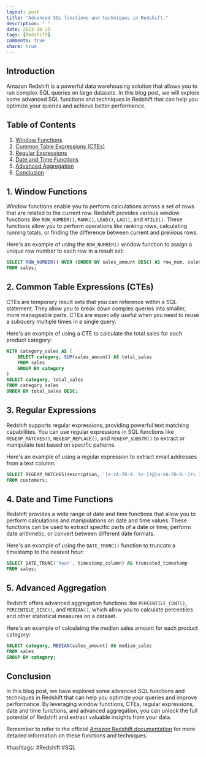 ```yaml
---
layout: post
title: "Advanced SQL functions and techniques in Redshift."
description: " "
date: 2023-10-25
tags: [Redshift]
comments: true
share: true
---
```


## Introduction
Amazon Redshift is a powerful data warehousing solution that allows you to run complex SQL queries on large datasets. In this blog post, we will explore some advanced SQL functions and techniques in Redshift that can help you optimize your queries and achieve better performance.

## Table of Contents
1. [Window Functions](#window-functions)
2. [Common Table Expressions (CTEs)](#common-table-expressions)
3. [Regular Expressions](#regular-expressions)
4. [Date and Time Functions](#date-and-time-functions)
5. [Advanced Aggregation](#advanced-aggregation)
6. [Conclusion](#conclusion)

## 1. Window Functions <a name="window-functions"></a>
Window functions enable you to perform calculations across a set of rows that are related to the current row. Redshift provides various window functions like `ROW_NUMBER()`, `RANK()`, `LEAD()`, `LAG()`, and `NTILE()`. These functions allow you to perform operations like ranking rows, calculating running totals, or finding the difference between current and previous rows.

Here's an example of using the `ROW_NUMBER()` window function to assign a unique row number to each row in a result set:

```sql
SELECT ROW_NUMBER() OVER (ORDER BY sales_amount DESC) AS row_num, sales_amount
FROM sales;
```

## 2. Common Table Expressions (CTEs) <a name="common-table-expressions"></a>
CTEs are temporary result sets that you can reference within a SQL statement. They allow you to break down complex queries into smaller, more manageable parts. CTEs are especially useful when you need to reuse a subquery multiple times in a single query.

Here's an example of using a CTE to calculate the total sales for each product category:

```sql
WITH category_sales AS (
    SELECT category, SUM(sales_amount) AS total_sales
    FROM sales
    GROUP BY category
)
SELECT category, total_sales
FROM category_sales
ORDER BY total_sales DESC;
```

## 3. Regular Expressions <a name="regular-expressions"></a>
Redshift supports regular expressions, providing powerful text matching capabilities. You can use regular expressions in SQL functions like `REGEXP_MATCHES()`, `REGEXP_REPLACE()`, and `REGEXP_SUBSTR()` to extract or manipulate text based on specific patterns.

Here's an example of using a regular expression to extract email addresses from a text column:

```sql
SELECT REGEXP_MATCHES(description, '[a-zA-Z0-9._%+-]+@[a-zA-Z0-9.-]+\.[a-zA-Z]{2,4}') AS email_addresses
FROM customers;
```

## 4. Date and Time Functions <a name="date-and-time-functions"></a>
Redshift provides a wide range of date and time functions that allow you to perform calculations and manipulations on date and time values. These functions can be used to extract specific parts of a date or time, perform date arithmetic, or convert between different date formats.

Here's an example of using the `DATE_TRUNC()` function to truncate a timestamp to the nearest hour:

```sql
SELECT DATE_TRUNC('hour', timestamp_column) AS truncated_timestamp
FROM sales;
```

## 5. Advanced Aggregation <a name="advanced-aggregation"></a>
Redshift offers advanced aggregation functions like `PERCENTILE_CONT()`, `PERCENTILE_DISC()`, and `MEDIAN()`, which allow you to calculate percentiles and other statistical measures on a dataset.

Here's an example of calculating the median sales amount for each product category:

```sql
SELECT category, MEDIAN(sales_amount) AS median_sales
FROM sales
GROUP BY category;
```

## Conclusion <a name="conclusion"></a>
In this blog post, we have explored some advanced SQL functions and techniques in Redshift that can help you optimize your queries and improve performance. By leveraging window functions, CTEs, regular expressions, date and time functions, and advanced aggregation, you can unlock the full potential of Redshift and extract valuable insights from your data.

Remember to refer to the official [Amazon Redshift documentation](https://docs.aws.amazon.com/redshift/latest/dg/welcome.html) for more detailed information on these functions and techniques.

#hashtags: #Redshift #SQL